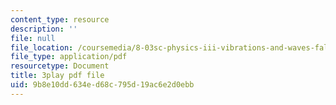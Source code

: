 ```yaml
---
content_type: resource
description: ''
file: null
file_location: /coursemedia/8-03sc-physics-iii-vibrations-and-waves-fall-2016/9b8e10dd634ed68c795d19ac6e2d0ebb_GUgIh6ff86Y.pdf
file_type: application/pdf
resourcetype: Document
title: 3play pdf file
uid: 9b8e10dd-634e-d68c-795d-19ac6e2d0ebb
---
```

